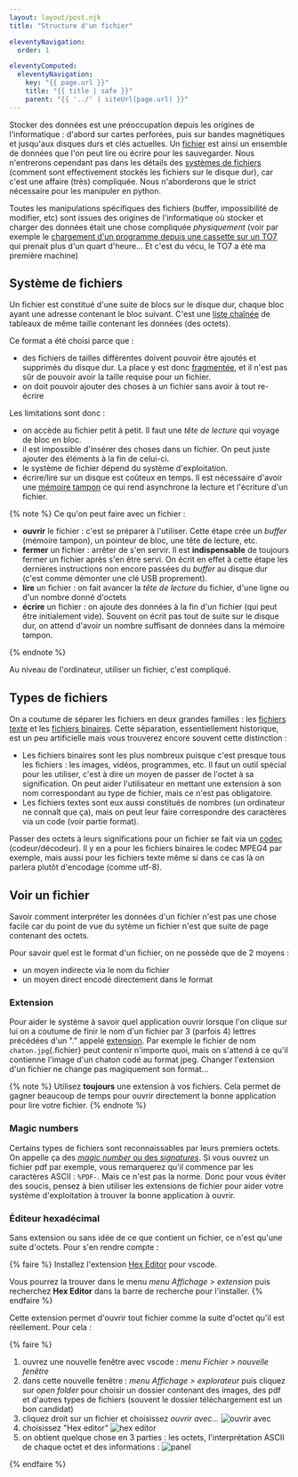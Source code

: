 ```yaml
---
layout: layout/post.njk
title: "Structure d'un fichier"

eleventyNavigation:
  order: 1

eleventyComputed:
  eleventyNavigation:
    key: "{{ page.url }}"
    title: "{{ title | safe }}"
    parent: "{{ '../' | siteUrl(page.url) }}"
---
```


<!-- début résumé -->

Stocker des données est une préoccupation depuis les origines de l'informatique : d'abord sur cartes perforées, puis sur bandes magnétiques et jusqu'aux disques durs et clés actuelles. Un [fichier](https://fr.wikipedia.org/wiki/Fichier_informatique) est ainsi un ensemble de données que l'on peut lire ou écrire pour les sauvegarder. Nous n'entrerons cependant pas dans les détails des [systèmes de fichiers](https://fr.wikipedia.org/wiki/Syst%C3%A8me_de_fichiers) (comment sont effectivement stockés les fichiers sur le disque dur), car c'est une affaire (très) compliquée. Nous n'aborderons que le strict nécessaire pour les manipuler en python.

<!-- end résumé -->

Toutes les manipulations spécifiques des fichiers (buffer, impossibilité de modifier, etc) sont issues des origines de l'informatique où stocker et charger des données était une chose compliquée _physiquement_ (voir par exemple le [chargement d'un programme depuis une cassette sur un TO7](https://youtu.be/HQyckYYT3_8?t=1120) qui prenait plus d'un quart d'heure... Et c'est du vécu, le TO7 a été ma première machine)

## Système de fichiers

Un fichier est constitué d'une suite de blocs sur le disque dur, chaque bloc ayant une adresse contenant le bloc suivant. C'est une [liste chaînée](https://fr.wikipedia.org/wiki/Liste_cha%C3%AEn%C3%A9e) de tableaux de même taille contenant les données (des octets).

Ce format a été choisi parce que :

- des fichiers de tailles différentes doivent pouvoir être ajoutés et supprimés du disque dur. La place y est donc [fragmentée](<https://fr.wikipedia.org/wiki/D%C3%A9fragmentation_(informatique)>), et il n'est pas sûr de pouvoir avoir la taille requise pour un fichier.
- on doit pouvoir ajouter des choses à un fichier sans avoir à tout re-écrire

Les limitations sont donc :

- on accède au fichier petit à petit. Il faut une _tête de lecture_ qui voyage de bloc en bloc.
- il est impossible d'insérer des choses dans un fichier. On peut juste ajouter des éléments à la fin de celui-ci.
- le système de fichier dépend du système d'exploitation.
- écrire/lire sur un disque est coûteux en temps. Il est nécessaire d'avoir une [mémoire tampon](https://fr.wikipedia.org/wiki/M%C3%A9moire_tampon) ce qui rend asynchrone la lecture et l'écriture d'un fichier.

{% note %}
Ce qu'on peut faire avec un fichier :

- **ouvrir** le fichier : c'est se préparer à l'utiliser. Cette étape crée un _buffer_ (mémoire tampon), un pointeur de bloc, une tête de lecture, etc.
- **fermer** un fichier : arrêter de s'en servir. Il est **indispensable** de toujours fermer un fichier après s'en être servi. On écrit en effet à cette étape les dernières instructions non encore passées du _buffer_ au disque dur (c'est comme démonter une clé USB proprement).
- **lire** un fichier : on fait avancer la _tête de lecture_ du fichier, d'une ligne ou d'un nombre donné d'octets
- **écrire** un fichier : on ajoute des données à la fin d'un fichier (qui peut être initialement vide). Souvent on écrit pas tout de suite sur le disque dur, on attend d'avoir un nombre suffisant de données dans la mémoire tampon.

{% endnote %}

Au niveau de l'ordinateur, utiliser un fichier, c'est compliqué.

## Types de fichiers

On a coutume de séparer les fichiers en deux grandes familles : les [fichiers texte](https://fr.wikipedia.org/wiki/Fichier_texte) et les [fichiers binaires](https://fr.wikipedia.org/wiki/Fichier_binaire). Cette séparation, essentiellement historique, est un peu artificielle mais vous trouverez encore souvent cette distinction :

- Les fichiers binaires sont les plus nombreux puisque c'est presque tous les fichiers : les images, vidéos, programmes, etc. Il faut un outil spécial pour les utiliser, c'est à dire un moyen de passer de l'octet à sa signification. On peut aider l'utilisateur en mettant une extension à son nom correspondant au type de fichier, mais ce n'est pas obligatoire.
- Les fichiers textes sont eux aussi constitués de nombres (un ordinateur ne connaît que ça), mais on peut leur faire correspondre des caractères via un code (voir partie format).

Passer des octets à leurs significations pour un fichier se fait via un [codec](https://fr.wikipedia.org/wiki/Codec) (codeur/décodeur). Il y en a pour les fichiers binaires le codec MPEG4 par exemple, mais aussi pour les fichiers texte même si dans ce cas là on parlera plutôt d'encodage (comme utf-8).

## Voir un fichier

Savoir comment interpréter les données d'un fichier n'est pas une chose facile car du point de vue du sytème un fichier n'est que suite de page contenant des octets. 

Pour savoir quel est le format d'un fichier, on ne possède que de 2 moyens :

- un moyen indirecte via le nom du fichier
- un moyen direct encodé directement dans le format

### Extension

Pour aider le système à savoir quel application ouvrir lorsque l'on clique sur lui on a coutume de finir le nom d'un fichier par 3 (parfois 4) lettres précédées d'un "." appelé [extension](https://fr.wikipedia.org/wiki/Extension_de_nom_de_fichier). Par exemple le fichier de nom `chaton.jpg`{.fichier} peut contenir n'importe quoi, mais on s'attend à ce qu'il contienne l'image d'un chaton codé au format jpeg. Changer l'extension d'un fichier ne change pas magiquement son format...


{% note %}
Utilisez **toujours** une extension à vos fichiers. Cela permet de gagner beaucoup de temps pour ouvrir directement la bonne application pour lire votre fichier.
{% endnote %}

### Magic numbers

Certains types de fichiers sont reconnaissables par leurs premiers octets. On appelle ça des [_magic number_ ou des _signatures_](https://en.wikipedia.org/wiki/List_of_file_signatures). Si vous ouvrez un fichier pdf par exemple, vous remarquerez qu'il commence par les caractères ASCII : `%PDF-`. Mais ce n'est pas la norme. Donc pour vous éviter des soucis, pensez à bien utiliser les extensions de fichier pour aider votre système d'exploitation à trouver la bonne application à ouvrir.

### Éditeur hexadécimal

Sans extension ou sans idée de ce que contient un fichier, ce n'est qu'une suite d'octets. Pour s'en rendre compte :

{% faire %}
Installez l'extension [Hex Editor](https://marketplace.visualstudio.com/items?itemName=ms-vscode.hexeditor) pour vscode.

Vous pourrez la trouver dans le menu _menu Affichage > extension_ puis recherchez **Hex Editor** dans la barre de recherche pour l'installer.
{% endfaire %}

Cette extension permet d'ouvrir tout fichier comme la suite d'octet qu'il est réellement. Pour cela :

{% faire %}

1. ouvrez une nouvelle fenêtre avec vscode : _menu Fichier > nouvelle fenêtre_
2. dans cette nouvelle fenêtre : _menu Affichage > explorateur_ puis cliquez sur _open folder_ pour choisir un dossier contenant des images, des pdf et d'autres types de fichiers (souvent le dossier téléchargement est un bon candidat)
3. cliquez droit sur un fichier et choisissez _ouvrir avec..._
   ![ouvrir avec](fichiers-ouvrir-avec.png)
4. choisissez "Hex editor"
   ![hex editor](fichiers-hex-editor.png)
5. on obtient quelque chose en 3 parties : les octets, l'interprétation ASCII de chaque octet et des informations :
   ![panel](fichiers-panel.png)

{% endfaire %}

